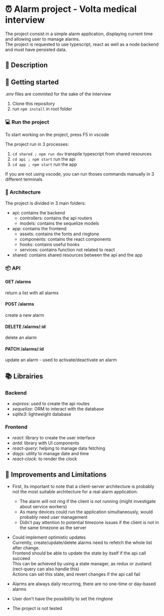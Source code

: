 # ⏰ Alarm project - Volta medical interview

The project consist in a simple alarm application, displaying current time and allowing user to manage alarms.  
The project is requested to use typescript, react as well as a node backend and must have persisted data.

## 📄 Description

## 🧭 Getting started

.env files are commited for the sake of the interview

1. Clone this repository
2. run `npm install` in root folder

### 💻 Run the project

To start working on the project, press F5 in vscode

The project run in 3 processes:

1. `cd shared ; npm run dev` transpile typescript from shared resources
2. `cd api ; npm start` run the api
3. `cd app ; npm start` run the app

If you are not using vscode, you can run thoses commands manually in 3 different terminals

### 🗼 Architecture

The project is divided in 3 main folders:

- api: contains the backend
  - controllers: contains the api routers
  - models: contains the sequelize models
- app: contains the frontend
  - assets: contains the fonts and ringtone
  - components: contains the react components
  - hooks: contains useful hooks
  - services: contains function not related to react
- shared: contains shared resources between the api and the app

### 📦 API

#### GET /alarms

return a list with all alarms

#### POST /alarms

create a new alarm

#### DELETE /alarms/:id

delete an alarm

#### PATCH /alarms/:id

update an alarm - used to activate/deactivate an alarm

## 📚 Librairies

### Backend

- _express_: used to create the api routes
- _sequelize_: ORM to interact with the database
- _sqlite3_: lightweight database

### Frontend

- _react_: library to create the user interface
- _antd_: library with UI components
- _react-query_: helping to manage data fetching
- _dayjs_: utility to manage date and time
- _react-clock_: to render the clock

## 🛑 Improvements and Limitations

- First, its important to note that a client-server architecture is probably not the most suitable architecture for a real alarm application:

  - The alarm will not ring if the client is not running (might investigate about service workers)
  - As many devices could run the application simultaneously, would probably need user management
  - Didn't pay attention to potential timezone issues if the client is not in the same timezone as the server

- Could implement optimistic updates  
   Currently, create/update/delete alarms need to refetch the whole list after change.  
   Frontend should be able to update the state by itself if the api call succeed  
   This can be achieved by using a state manager, as redux or zustand (rect-query can also handle this)  
   Actions can set this state, and revert changes if the api call fail

- Alarms are always daily recurring, there are no one-time or day-based alarms
- User don't have the possibility to set the ringtone

- The project is not tested
